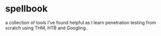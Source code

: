 # spellbook

a collection of tools I've found helpful as I learn penetration testing from scratch using THM, HTB and Googling.
